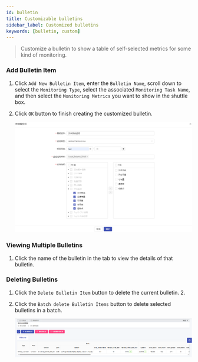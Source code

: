 ```yaml
---
id: bulletin
title: Customizable bulletins
sidebar_label: Customized bulletins
keywords: [bulletin, custom]
---
```


> Customize a bulletin to show a table of self-selected metrics for some kind of monitoring.

### Add Bulletin Item

1. Click `Add New Bulletin Item`, enter the `Bulletin Name`, scroll down to select the `Monitoring Type`, select the associated `Monitoring Task Name`, and then select the `Monitoring Metrics` you want to show in the shuttle box.

2. Click `OK` button to finish creating the customized bulletin.

    ![new-bulletin](/img/docs/help/bulletin-1.png)

### Viewing Multiple Bulletins

1. Click the name of the bulletin in the tab to view the details of that bulletin.

### Deleting Bulletins

1. Click the `Delete Bulletin Item` button to delete the current bulletin. 2.

2. Click the `Batch delete Bulletin Items` button to delete selected bulletins in a batch.

    ![bulletin](/img/docs/help/bulletin-2.png)